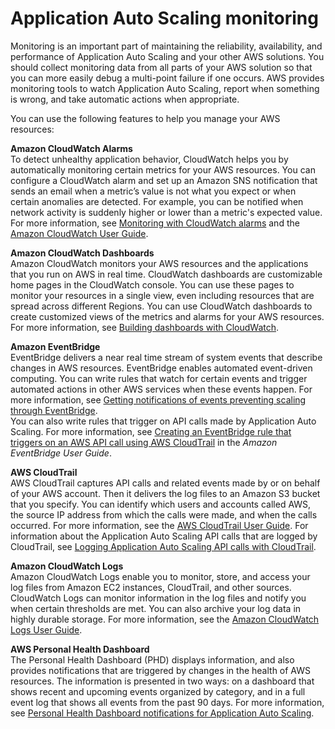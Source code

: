 # Application Auto Scaling monitoring<a name="monitoring-overview"></a>

Monitoring is an important part of maintaining the reliability, availability, and performance of Application Auto Scaling and your other AWS solutions\. You should collect monitoring data from all parts of your AWS solution so that you can more easily debug a multi\-point failure if one occurs\. AWS provides monitoring tools to watch Application Auto Scaling, report when something is wrong, and take automatic actions when appropriate\.

You can use the following features to help you manage your AWS resources:

**Amazon CloudWatch Alarms**  
To detect unhealthy application behavior, CloudWatch helps you by automatically monitoring certain metrics for your AWS resources\. You can configure a CloudWatch alarm and set up an Amazon SNS notification that sends an email when a metric’s value is not what you expect or when certain anomalies are detected\. For example, you can be notified when network activity is suddenly higher or lower than a metric's expected value\. For more information, see [Monitoring with CloudWatch alarms](cloudwatch-alarm-notifications.md) and the [Amazon CloudWatch User Guide](https://docs.aws.amazon.com/AmazonCloudWatch/latest/monitoring/)\.

**Amazon CloudWatch Dashboards**  
Amazon CloudWatch monitors your AWS resources and the applications that you run on AWS in real time\. CloudWatch dashboards are customizable home pages in the CloudWatch console\. You can use these pages to monitor your resources in a single view, even including resources that are spread across different Regions\. You can use CloudWatch dashboards to create customized views of the metrics and alarms for your AWS resources\. For more information, see [Building dashboards with CloudWatch](monitoring-cloudwatch.md)\.

**Amazon EventBridge**  
EventBridge delivers a near real time stream of system events that describe changes in AWS resources\. EventBridge enables automated event\-driven computing\. You can write rules that watch for certain events and trigger automated actions in other AWS services when these events happen\. For more information, see [Getting notifications of events preventing scaling through EventBridge](monitoring-eventbridge.md)\.  
You can also write rules that trigger on API calls made by Application Auto Scaling\. For more information, see [Creating an EventBridge rule that triggers on an AWS API call using AWS CloudTrail](https://docs.aws.amazon.com/eventbridge/latest/userguide/create-eventbridge-cloudtrail-rule.html) in the *Amazon EventBridge User Guide*\. 

**AWS CloudTrail**  
AWS CloudTrail captures API calls and related events made by or on behalf of your AWS account\. Then it delivers the log files to an Amazon S3 bucket that you specify\. You can identify which users and accounts called AWS, the source IP address from which the calls were made, and when the calls occurred\. For more information, see the [AWS CloudTrail User Guide](https://docs.aws.amazon.com/awscloudtrail/latest/userguide/)\. For information about the Application Auto Scaling API calls that are logged by CloudTrail, see [Logging Application Auto Scaling API calls with CloudTrail](https://docs.aws.amazon.com/autoscaling/application/APIReference/logging-using-cloudtrail.html)\.

**Amazon CloudWatch Logs**  
Amazon CloudWatch Logs enable you to monitor, store, and access your log files from Amazon EC2 instances, CloudTrail, and other sources\. CloudWatch Logs can monitor information in the log files and notify you when certain thresholds are met\. You can also archive your log data in highly durable storage\. For more information, see the [Amazon CloudWatch Logs User Guide](https://docs.aws.amazon.com/AmazonCloudWatch/latest/logs/)\.

**AWS Personal Health Dashboard**  
The Personal Health Dashboard \(PHD\) displays information, and also provides notifications that are triggered by changes in the health of AWS resources\. The information is presented in two ways: on a dashboard that shows recent and upcoming events organized by category, and in a full event log that shows all events from the past 90 days\. For more information, see [Personal Health Dashboard notifications for Application Auto Scaling](monitoring-personal-health-dashboard.md)\.